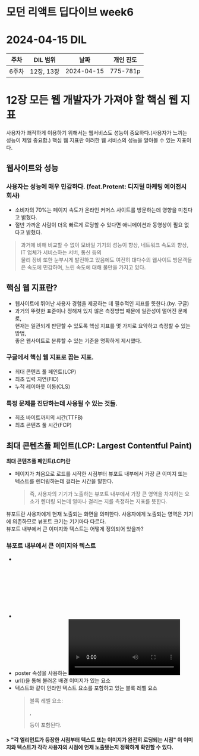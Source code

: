 # 모던 리액트 딥다이브 week6
# 2024-04-15 DIL

|주차|DIL 범위|날짜|개인 진도|
|------|---|---|---|
| 6주차 |12장, 13장|2024-04-15|775-781p|

# 12장 모든 웹 개발자가 가져야 할 핵심 웹 지표

사용자가 쾌적하게 이용하기 위해서는 웹서비스도 성능이 중요하다.(사용자가 느끼는 성능이 제일 중요함.)
핵심 웹 지표란 이러한 웹 서비스의 성능을 알아볼 수 있는 지표이다.

## 웹사이트와 성능

### 사용자는 성능에 매우 민감하다. (feat.Protent: 디지털 마케팅 에이전시 회사)  
- 소비자의 70%는 페이지 속도가 온라인 커머스 사이트를 방문하는데 영향을 미친다고 밝혔다.
- 절반 가까운 사람이 더욱 빠르게 로딩할 수 있다면 애니메이션과 동영상이 필요 없다고 밝혔다.

> 과거에 비해 비교할 수 없이 모바일 기기의 성능이 향상, 네트워크 속도의 향상, IT 업체가 서비스하는 서버, 통신 등의 <br>
물리 장비 또한 눈부시게 발전하고 있음에도 여전히 대다수의 웹사이트 방문객들은 속도에 민감하며, 느린 속도에 대해 불만을 가지고 있다.

## 핵심 웹 지표란? 
- 웹사이트에 뛰어난 사용자 경험을 제공하는 데 필수적인 지표를 뜻한다.(by. 구글)
- 과거의 뚜렷한 표준이나 정해져 있지 않은 측정방법 때문에 일관성이 떨어진 문제로, <br>
현재는 일관되게 판단할 수 있도록 핵심 지표를 몇 가지로 요약하고 측정할 수 있는 방법, <br> 좋은 웹사이트로 분류할 수 있는 기준을 명확하게 제시했다.

### 구글에서 핵심 웹 지표로 꼽는 지표.
- 최대 콘텐츠 풀 페인트(LCP)
- 최초 입력 지연(FID)
- 누적 레이아웃 이동(CLS)

### 특정 문제를 진단하는데 사용될 수 있는 것들.
- 최초 바이트까지의 시간(TTFB)
- 최초 콘텐츠 풀 시간(FCP)


## 최대 콘텐츠풀 페인트(LCP: Largest Contentful Paint)

**최대 콘텐츠풀 페인트(LCP)란**
- 페이지가 처음으로 로드를 시작한 시점부터 뷰포트 내부에서 가장 큰 이미지 또는 텍스트를 렌더링하는데 걸리는 시간을 말한다.
  > 즉, 사용자의 기기가 노출하는 뷰포트 내부에서 가장 큰 영역을 차지하는 요소가 렌더링 되는데 얼마나 걸리는 지를 측정하는 지표를 뜻한다.

뷰포트란 사용자에게 현재 노출되는 화면을 의미한다. 사용자에게 노출되는 영역은 기기에 의존하므로 뷰포트 크기는 기기마다 다르다.<br>
뷰포트 내부에서 큰 이미지와 텍스트는 어떻게 정의되어 있을까?

### 뷰포트 내부에서 큰 이미지와 텍스트
- <img>
- <svg> 내부의 <image>
- poster 속성을 사용하는 <video>
- url()을 통해 불러온 배경 이미지가 있는 요소
- 텍스트와 같이 인라인 텍스트 요소를 포함하고 있는 블록 레벨 요소
  > 블록 레벨 요소: <p>,<div>등이 포함된다.

#### > "각 엘리먼트가 등장한 시점부터 텍스트 또는 이미지가 완전히 로딩되는 시점" 이 이미지와 텍스트가 각각 사용자의 시점에 언제 노출됐는지 정확하게 확인할 수 있다.

